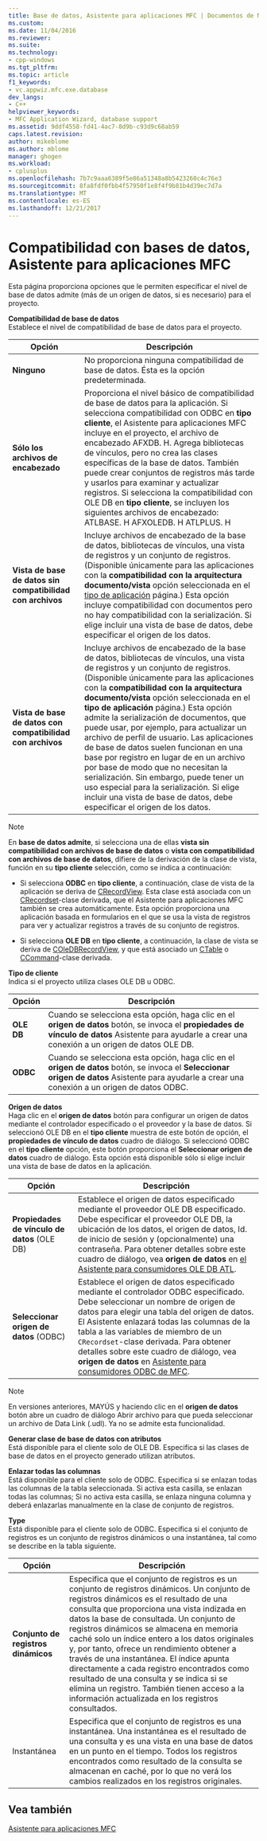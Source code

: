 ```yaml
---
title: Base de datos, Asistente para aplicaciones MFC | Documentos de Microsoft
ms.custom: 
ms.date: 11/04/2016
ms.reviewer: 
ms.suite: 
ms.technology:
- cpp-windows
ms.tgt_pltfrm: 
ms.topic: article
f1_keywords:
- vc.appwiz.mfc.exe.database
dev_langs:
- C++
helpviewer_keywords:
- MFC Application Wizard, database support
ms.assetid: 9ddf4558-fd41-4ac7-8d9b-c93d9c68ab59
caps.latest.revision: 
author: mikeblome
ms.author: mblome
manager: ghogen
ms.workload:
- cplusplus
ms.openlocfilehash: 7b7c9aaa6389f5e86a51348a8b5423260c4c76e3
ms.sourcegitcommit: 8fa8fdf0fbb4f57950f1e8f4f9b81b4d39ec7d7a
ms.translationtype: MT
ms.contentlocale: es-ES
ms.lasthandoff: 12/21/2017
---
```

# <a name="database-support-mfc-application-wizard"></a>Compatibilidad con bases de datos, Asistente para aplicaciones MFC
Esta página proporciona opciones que le permiten especificar el nivel de base de datos admite (más de un origen de datos, si es necesario) para el proyecto.  
  
 **Compatibilidad de base de datos**  
 Establece el nivel de compatibilidad de base de datos para el proyecto.  
  
|Opción|Descripción|  
|------------|-----------------|  
|**Ninguno**|No proporciona ninguna compatibilidad de base de datos. Ésta es la opción predeterminada.|  
|**Sólo los archivos de encabezado**|Proporciona el nivel básico de compatibilidad de base de datos para la aplicación. Si selecciona compatibilidad con ODBC en **tipo cliente**, el Asistente para aplicaciones MFC incluye en el proyecto, el archivo de encabezado AFXDB. H. Agrega bibliotecas de vínculos, pero no crea las clases específicas de la base de datos. También puede crear conjuntos de registros más tarde y usarlos para examinar y actualizar registros. Si selecciona la compatibilidad con OLE DB en **tipo cliente**, se incluyen los siguientes archivos de encabezado: ATLBASE. H AFXOLEDB. H ATLPLUS. H|  
|**Vista de base de datos sin compatibilidad con archivos**|Incluye archivos de encabezado de la base de datos, bibliotecas de vínculos, una vista de registros y un conjunto de registros. (Disponible únicamente para las aplicaciones con la **compatibilidad con la arquitectura documento/vista** opción seleccionada en el [tipo de aplicación](../../mfc/reference/application-type-mfc-application-wizard.md) página.) Esta opción incluye compatibilidad con documentos pero no hay compatibilidad con la serialización. Si elige incluir una vista de base de datos, debe especificar el origen de los datos.|  
|**Vista de base de datos con compatibilidad con archivos**|Incluye archivos de encabezado de la base de datos, bibliotecas de vínculos, una vista de registros y un conjunto de registros. (Disponible únicamente para las aplicaciones con la **compatibilidad con la arquitectura documento/vista** opción seleccionada en el **tipo de aplicación** página.) Esta opción admite la serialización de documentos, que puede usar, por ejemplo, para actualizar un archivo de perfil de usuario. Las aplicaciones de base de datos suelen funcionan en una base por registro en lugar de en un archivo por base de modo que no necesitan la serialización. Sin embargo, puede tener un uso especial para la serialización. Si elige incluir una vista de base de datos, debe especificar el origen de los datos.|  
  
> [!NOTE]
>  En **base de datos admite**, si selecciona una de ellas **vista sin compatibilidad con archivos de base de datos** o **vista con compatibilidad con archivos de base de datos**, difiere de la derivación de la clase de vista, función en su **tipo cliente** selección, como se indica a continuación:  
  
-   Si selecciona **ODBC** en **tipo cliente**, a continuación, clase de vista de la aplicación se deriva de [CRecordView](../../mfc/reference/crecordview-class.md). Esta clase está asociada con un [CRecordset](../../mfc/reference/crecordset-class.md)-clase derivada, que el Asistente para aplicaciones MFC también se crea automáticamente. Esta opción proporciona una aplicación basada en formularios en el que se usa la vista de registros para ver y actualizar registros a través de su conjunto de registros.  
  
-   Si selecciona **OLE DB** en **tipo cliente**, a continuación, la clase de vista se deriva de [COleDBRecordView](../../mfc/reference/coledbrecordview-class.md), y que está asociado un [CTable](../../data/oledb/ctable-class.md) o [CCommand](../../data/oledb/ccommand-class.md)-clase derivada.  
  
 **Tipo de cliente**  
 Indica si el proyecto utiliza clases OLE DB u ODBC.  
  
|Opción|Descripción|  
|------------|-----------------|  
|**OLE DB**|Cuando se selecciona esta opción, haga clic en el **origen de datos** botón, se invoca el **propiedades de vínculo de datos** Asistente para ayudarle a crear una conexión a un origen de datos OLE DB.|  
|**ODBC**|Cuando se selecciona esta opción, haga clic en el **origen de datos** botón, se invoca el **Seleccionar origen de datos** Asistente para ayudarle a crear una conexión a un origen de datos ODBC.|  
  
 **Origen de datos**  
 Haga clic en el **origen de datos** botón para configurar un origen de datos mediante el controlador especificado o el proveedor y la base de datos. Si seleccionó OLE DB en el **tipo cliente** muestra de este botón de opción, el **propiedades de vínculo de datos** cuadro de diálogo. Si seleccionó ODBC en el **tipo cliente** opción, este botón proporciona el **Seleccionar origen de datos** cuadro de diálogo. Esta opción está disponible sólo si elige incluir una vista de base de datos en la aplicación.  
  
|Opción|Descripción|  
|------------|-----------------|  
|**Propiedades de vínculo de datos** (OLE DB)|Establece el origen de datos especificado mediante el proveedor OLE DB especificado. Debe especificar el proveedor OLE DB, la ubicación de los datos, el origen de datos, Id. de inicio de sesión y (opcionalmente) una contraseña. Para obtener detalles sobre este cuadro de diálogo, vea **origen de datos** en [el Asistente para consumidores OLE DB ATL](../../atl/reference/atl-ole-db-consumer-wizard.md).|  
|**Seleccionar origen de datos** (ODBC)|Establece el origen de datos especificado mediante el controlador ODBC especificado. Debe seleccionar un nombre de origen de datos para elegir una tabla del origen de datos. El Asistente enlazará todas las columnas de la tabla a las variables de miembro de un `CRecordset`-clase derivada. Para obtener detalles sobre este cuadro de diálogo, vea **origen de datos** en [Asistente para consumidores ODBC de MFC](../../mfc/reference/mfc-odbc-consumer-wizard.md).|  
  
> [!NOTE]
>  En versiones anteriores, MAYÚS y haciendo clic en el **origen de datos** botón abre un cuadro de diálogo Abrir archivo para que pueda seleccionar un archivo de Data Link (.udl). Ya no se admite esta funcionalidad.  
  
 **Generar clase de base de datos con atributos**  
 Está disponible para el cliente solo de OLE DB. Especifica si las clases de base de datos en el proyecto generado utilizan atributos.  
  
 **Enlazar todas las columnas**  
 Está disponible para el cliente solo de ODBC. Especifica si se enlazan todas las columnas de la tabla seleccionada. Si activa esta casilla, se enlazan todas las columnas; Si no activa esta casilla, se enlaza ninguna columna y deberá enlazarlas manualmente en la clase de conjunto de registros.  
  
 **Type**  
 Está disponible para el cliente solo de ODBC. Especifica si el conjunto de registros es un conjunto de registros dinámicos o una instantánea, tal como se describe en la tabla siguiente.  
  
|Opción|Descripción|  
|------------|-----------------|  
|**Conjunto de registros dinámicos**|Especifica que el conjunto de registros es un conjunto de registros dinámicos. Un conjunto de registros dinámicos es el resultado de una consulta que proporciona una vista indizada en datos la base de consultada. Un conjunto de registros dinámicos se almacena en memoria caché solo un índice entero a los datos originales y, por tanto, ofrece un rendimiento obtener a través de una instantánea. El índice apunta directamente a cada registro encontrados como resultado de una consulta y se indica si se elimina un registro. También tienen acceso a la información actualizada en los registros consultados.|  
|Instantánea|Especifica que el conjunto de registros es una instantánea. Una instantánea es el resultado de una consulta y es una vista en una base de datos en un punto en el tiempo. Todos los registros encontrados como resultado de la consulta se almacenan en caché, por lo que no verá los cambios realizados en los registros originales.|  
  
## <a name="see-also"></a>Vea también  
 [Asistente para aplicaciones MFC](../../mfc/reference/mfc-application-wizard.md)
